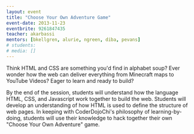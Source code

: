 ```yaml
---
layout: event
title: "Choose Your Own Adventure Game"
event-date: 2013-11-23
eventbrite: 9261847435
teacher: akarbassi
mentors: [bkellgren, alurie, ngreen, diba, pevans]
# students:
# media: []
---
```


Think HTML and CSS are something you'd find in alphabet soup? Ever wonder how the web can deliver everything from Minecraft maps to YouTube Videos? Eager to learn and ready to build?

By the end of the session, students will understand how the language HTML, CSS, and Javascript work together to build the web. Students will develop an understanding of how HTML is used to define the structure of web pages. In keeping with CoderDojoChi's philosophy of learning-by-doing, students will use their knowledge to hack together their own "Choose Your Own Adventure" game.
